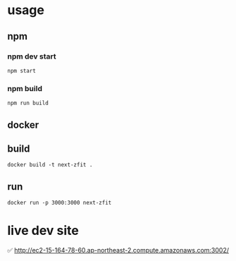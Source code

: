 # usage
## npm
### npm dev start
`npm start`
### npm build
`npm run build`
## docker
## build
`docker build -t next-zfit .`
## run
`docker run -p 3000:3000 next-zfit`
# live dev site
✅ http://ec2-15-164-78-60.ap-northeast-2.compute.amazonaws.com:3002/
